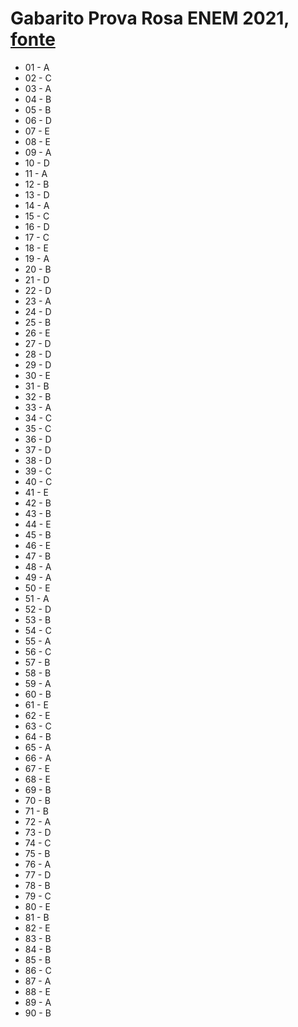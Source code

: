 # Gabarito Prova Rosa ENEM 2021, [fonte](https://www.otempo.com.br/enem/gabarito-enem-2021-prova-rosa-veja-respostas-para-as-questoes-do-1-dia-1.2572883)

- 01 - A
- 02 - C
- 03 - A
- 04 - B
- 05 - B
- 06 - D
- 07 - E
- 08 - E
- 09 - A
- 10 - D
- 11 - A
- 12 - B
- 13 - D
- 14 - A
- 15 - C
- 16 - D
- 17 - C
- 18 - E
- 19 - A
- 20 - B
- 21 - D
- 22 - D
- 23 - A
- 24 - D
- 25 - B
- 26 - E
- 27 - D
- 28 - D
- 29 - D
- 30 - E
- 31 - B
- 32 - B
- 33 - A
- 34 - C
- 35 - C
- 36 - D
- 37 - D
- 38 - D
- 39 - C
- 40 - C
- 41 - E
- 42 - B
- 43 - B
- 44 - E
- 45 - B
- 46 - E
- 47 - B
- 48 - A
- 49 - A
- 50 - E
- 51 - A
- 52 - D
- 53 - B
- 54 - C
- 55 - A
- 56 - C
- 57 - B
- 58 - B
- 59 - A
- 60 - B
- 61 - E
- 62 - E
- 63 - C
- 64 - B
- 65 - A
- 66 - A
- 67 - E
- 68 - E
- 69 - B
- 70 - B
- 71 - B
- 72 - A
- 73 - D
- 74 - C
- 75 - B
- 76 - A
- 77 - D
- 78 - B
- 79 - C
- 80 - E
- 81 - B
- 82 - E
- 83 - B
- 84 - B
- 85 - B
- 86 - C
- 87 - A
- 88 - E
- 89 - A
- 90 - B